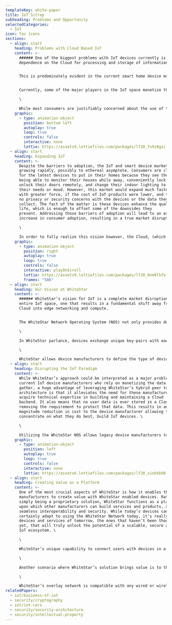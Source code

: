 ```yaml
---
templateKey: white-paper
title: IoT Sitrep
subheading: Problems and Opportunity
selectedCategories:
  - IoT
icon: fas icons
sections:
  - align: start
    heading: Problems with Cloud Based IoT
    content: >-
      ###### One of the biggest problems with IoT devices currently is their
      dependence on the Cloud for processing and storage of information.


      This is predominately evident in the current smart home device market. For example, in order to deliver a video feed from a connected camera to a mobile phone anywhere in the world, device manufacturers have chosen to take the data and metadata gathered and push it back to their own Cloud backend. This presents serious privacy and end device security concerns, along with the challenge of handling and securing of the data collected. That said, there’s also another major issue with this paradigm, notably maintaining a Cloud infrastructure to host the data is extremely costly.


      Currently, some of the major players in the IoT space monetize the data gathered by their smart home devices to offset the cost of delivering the service. Data is collected in bulk and access to this data is then sold to interested parties. (A recent example being access to a certain doorbell camera vendor’s data being sold to law enforcement). The collected data is also used for internal marketing purposes to more accurately predict the products a given consumer would likely purchase, as well as serve targeted advertisements to drive revenue in other areas of their business. Effectively, the IoT device serves as a loss leader to help increase the overall value of the customer without being directly profitable.\

      \

      While most consumers are justifiably concerned about the use of their private data for marketing purposes, an even greater concern is the collection of data from areas of the home they consider the most private. Many people feel uncomfortable having cameras and microphones in and around their homes knowing that the video and audio gathered by these IoT devices will be sent to an external repository and potentially retained indefinitely. This lack of trust creates a barrier to consumer adoption of IoT technologies and fundamentally breaks the value proposition of the device itself. Not only are these devices expensive, and the backend services for those devices are expensive to setup and maintain, consumers feel these devices compromise their privacy, inviting strangers to watch their families for profit, in their most private space: their homes.
    graphic:
      - type: animation-object
        position: bottom left
        autoplay: true
        loop: true
        controls: false
        interactive: none
        lottie: https://assets9.lottiefiles.com/packages/lf20_fv9z8gzc.json
  - align: start
    heading: Expanding IoT
    content: >-
      Despite the barriers to adoption, the IoT and smart device market is
      growing rapidly, possibly to ethereal asymptote. Consumers are clamoring
      for the latest devices to put in their homes because they see the value in
      being able to monitor their houses while away, conveniently lock and
      unlock their doors remotely, and change their indoor lighting to suit
      their needs or mood. However, this market would expand much faster, and
      with greater force, if the cost of IoT products were lower, and there were
      no privacy or security concerns with the devices or the data they
      collect. The fact of the matter is these devices enhance the quality of
      life, which is enough to offset some of the downsides they
      present. Addressing those barriers of adoption will lead to an explosive
      increase in consumer adoption, resulting in a true market disruption. \

      \

      In order to fully realize this vision however, the Cloud, (which serves as an impediment to delivering more affordable products and lacks the adequate security and privacy), must be severed from the equation. As previously mentioned, the Cloud is absolutely necessary under the current paradigm in order to maintain today’s business model of IoT, since a large portion of the revenue garnered by businesses doesn’t actually come from the device itself, but rather from selling the metadata gathered by those devices. In fact, it’s the monetization of the collected metadata that truly drives profitability for today’s IoT companies.
    graphic:
      - type: animation-object
        position: right
        autoplay: true
        loop: true
        controls: false
        interactive: playOnScroll
        lottie: https://assets9.lottiefiles.com/packages/lf20_0nm9lh7o.json
        frames: "586"
  - align: start
    heading: Our Vision at WhiteStar
    content: >-
      ###### WhiteStar’s vision for IoT is a complete market disruption for the
      entire IoT space, one that results in a fundamental shift away from the
      Cloud into edge networking and compute.


      The WhiteStar Network Operating System (NOS) not only provides device manufacturers with an IoT solution that is orders of magnitude more affordable than Cloud-based platforms, but also provides the best protection for user privacy along with an overall reduction in complexity. The WhiteStar NOS is a proven technology allowing device manufacturers to connect users and devices with WhiteStar’s hybrid peer to peer network and form their own networks, via the WhiteStar Cohort Architecture, with first party trusted devices. \

      \

      In WhiteStar parlance, devices exchange unique key-pairs with each other when connecting, allowing them to be whitelisted into a relationship with other known and trusted devices and users. This permits users to communicate directly via peer to peer connection, with end-to-end cryptography, and a suite of complimentary content management tools. For the IoT space, WhiteStar’s Society mobile app allows users to create “scenes” and connect smart devices to a scene, which in turn sends real-time data directly to the user's smartphone. Allowing others to view the output from these devices is as simple as adding more human users to the scene. Furthermore, removing shared information from a human user is done by removing the user from the scene, the same way one would control a private conversation on Society.\

      \

      WhiteStar allows device manufacturers to define the type of device they’re creating along with a command set and controls for their device. When adding one of these devices as a connection, the device will transmit these details to the user’s Society app which will assemble the user interface and controls for each device. This permits users to manipulate devices with a tailored user experience. WhiteStar enabled devices also understand natural language commands, allowing users to speak directly to devices in their own words. This helps to overcome the complexity of understanding how to program or operate devices while also making the devices more accessible to those with disabilities.
  - align: start
    heading: Disrupting the IoT Paradigm
    content: >-
      While WhiteStar’s approach could be interpreted as a major problem for
      current IoT device manufacturers who rely on monetizing the data they
      gather, a huge advantage of leveraging WhiteStar’s hybrid peer to peer
      architecture is that it alleviates the need for these manufacturers to
      acquire technical expertise in building and maintaining a Cloud
      backend. It also means that no user data is ever stored in a Cloud thus
      removing the requirement to protect that data. This results in an order of
      magnitude reduction in cost to the device manufacturer allowing them to
      concentrate on what they do best, build IoT devices. \

      \

      Utilizing the WhiteStar NOS allows legacy device manufacturers to overcome the cost, privacy, security, and complexity barriers of adoption in the IoT space. WhiteStar’s technology simultaneously expands the size of the IoT market as well as disrupting the Cloud-based IoT device manufacturers. In doing so, a paradigm shift will occur where Cloud-based solutions will be forced to compete against newcomers in the market that are able to provide the same functionality, securely, at a fraction of the cost, with no degradation in quality of service and no increase in complexity. WhiteStar offers manufacturers a credible alternative to operating a Cloud backend with no downside and with significant benefits, making it the obvious choice for connecting IoT devices.
    graphic:
      - type: animation-object
        position: left
        autoplay: true
        loop: true
        controls: false
        interactive: none
        lottie: https://assets6.lottiefiles.com/packages/lf20_xiohkb98.json
  - align: start
    heading: Creating Value as a Platform
    content: >-
      One of the most crucial aspects of WhiteStar is how it enables third party
      manufacturers to create value with WhiteStar enabled devices. Rather than
      simply being a proprietary solution, WhiteStar functions as a platform
      upon which other manufacturers can build services and products, all with
      seamless interoperability and security. While today’s devices can
      certainly adapt to using the WhiteStar Network today, it’s really the
      devices and services of tomorrow, the ones that haven’t been thought of
      yet, that will truly unlock the potential of a scalable, secure and simple
      IoT ecosystem. \

      \

      WhiteStar’s unique capability to connect users with devices in a flexible and transient way enables novel capabilities. For example, managing the smart devices at vacation rental property would be as easy as connecting the renter’s smart phone to WhiteStar enabled smart home devices when they check in. This would allow the renter to have private and secure access to those devices for the duration of their stay. At checkout, the property owner would remove that connection, removing all information collected by those devices from the renters device. This brings value to the rental property owner, enabling a better customer experience while maintaining the privacy of the renters.\

      \

      Another scenario where WhiteStar’s solution brings value is to the home security monitoring market. With WhiteStar enabled devices, a home security company can monitor all devices in a home without having to build the Cloud infrastructure to store all the data. For the homeowner it would ensure that their data is not insecurely stored in a central location. If the homeowner no longer wants to employ the monitoring company, the homeowner can simply remove the connection, which in turn removes all data shared with the monitoring company from their devices, thus preserving the homeowner’s privacy. \

      \

      WhiteStar’s overlay network is compatible with any wired or wireless network, meaning WhiteStar enabled IoT devices are appropriate in places where other devices may not work making installation straight forward. That said, there will always be a demand for professional installation, especially coupled with monitoring or more complex smart home systems.
relatedPapers:
  - iot/business-of-iot
  - security/cryptography
  - iot/iot-cars
  - security/security-architecture
  - security/intellectual-property
---
```

